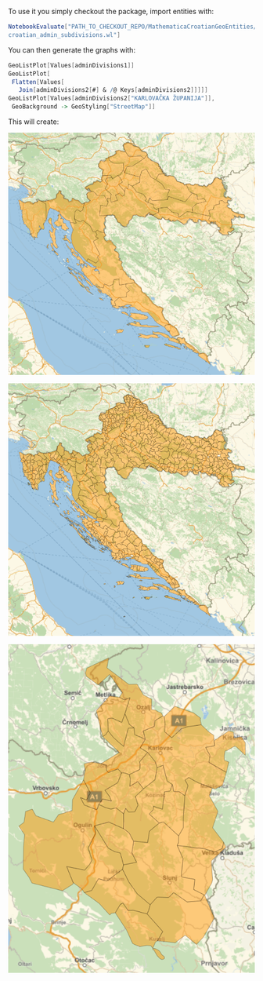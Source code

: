 To use it you simply checkout the package, import entities with:

```mathematica
NotebookEvaluate["PATH_TO_CHECKOUT_REPO/MathematicaCroatianGeoEntities/\
croatian_admin_subdivisions.wl"]
```

You can then generate the graphs with:

```mathematica
GeoListPlot[Values[adminDivisions1]]
GeoListPlot[
 Flatten[Values[
   Join[adminDivisions2[#] & /@ Keys[adminDivisions2]]]]]
GeoListPlot[Values[adminDivisions2["KARLOVAČKA ŽUPANIJA"]], 
 GeoBackground -> GeoStyling["StreetMap"]]
```

This will create:

![](images/zupanije_prazno.png)

![](images/opcine_prazno.png)

![](images/karlovac_prazno.png)
